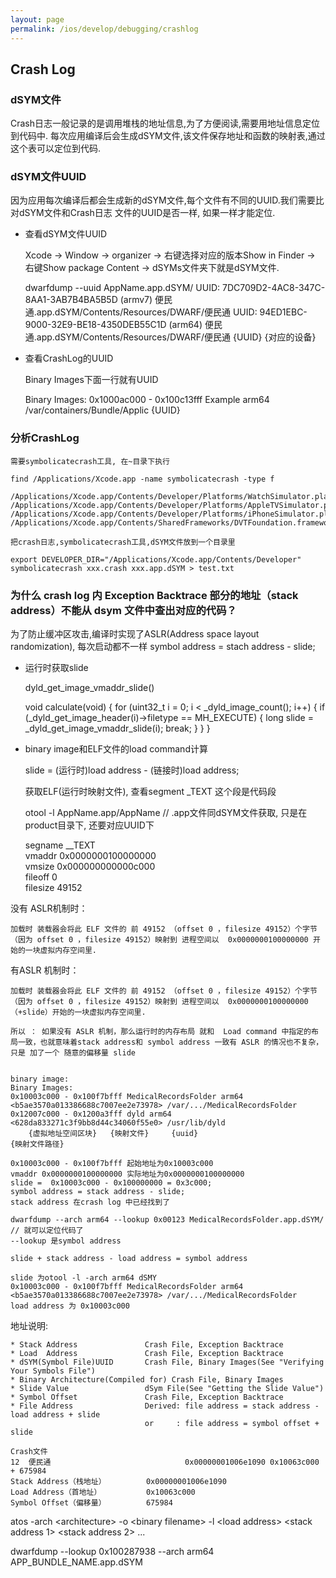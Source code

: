 ```yaml
---
layout: page
permalink: /ios/develop/debugging/crashlog
---
```


## Crash Log

### dSYM文件
Crash日志一般记录的是调用堆栈的地址信息,为了方便阅读,需要用地址信息定位到代码中.
每次应用编译后会生成dSYM文件,该文件保存地址和函数的映射表,通过这个表可以定位到代码.

### dSYM文件UUID
因为应用每次编译后都会生成新的dSYM文件,每个文件有不同的UUID.我们需要比对dSYM文件和Crash日志
文件的UUID是否一样, 如果一样才能定位.

* 查看dSYM文件UUID

    Xcode -> Window -> organizer -> 右键选择对应的版本Show in Finder -> 右键Show package Content ->
        dSYMs文件夹下就是dSYM文件.

    dwarfdump --uuid AppName.app.dSYM/
    UUID: 7DC709D2-4AC8-347C-8AA1-3AB7B4BA5B5D (armv7) 便民通.app.dSYM/Contents/Resources/DWARF/便民通
    UUID: 94ED1EBC-9000-32E9-BE18-4350DEB55C1D (arm64) 便民通.app.dSYM/Contents/Resources/DWARF/便民通
           {UUID}                            {对应的设备}

* 查看CrashLog的UUID

    Binary Images下面一行就有UUID

    Binary Images:
    0x1000ac000 - 0x100c13fff Example arm64 <e86bcc8875b230279c962186b80b466d> /var/containers/Bundle/Applic
                                                    {UUID}

### 分析CrashLog
    需要symbolicatecrash工具, 在~目录下执行

    find /Applications/Xcode.app -name symbolicatecrash -type f

    /Applications/Xcode.app/Contents/Developer/Platforms/WatchSimulator.platform/Developer/Library/PrivateFrameworks/DVTFoundation.framework/symbolicatecrash
    /Applications/Xcode.app/Contents/Developer/Platforms/AppleTVSimulator.platform/Developer/Library/PrivateFrameworks/DVTFoundation.framework/symbolicatecrash
    /Applications/Xcode.app/Contents/Developer/Platforms/iPhoneSimulator.platform/Developer/Library/PrivateFrameworks/DVTFoundation.framework/symbolicatecrash
    /Applications/Xcode.app/Contents/SharedFrameworks/DVTFoundation.framework/Versions/A/Resources/symbolicatecrash

    把crash日志,symbolicatecrash工具,dSYM文件放到一个目录里

    export DEVELOPER_DIR="/Applications/Xcode.app/Contents/Developer"
    symbolicatecrash xxx.crash xxx.app.dSYM > test.txt

### 为什么 crash log 内 Exception Backtrace 部分的地址（stack address）不能从 dsym 文件中查出对应的代码？
为了防止缓冲区攻击,编译时实现了ASLR(Address space layout randomization), 每次启动都不一样
symbol address = stach address - slide;

* 运行时获取slide

    dyld_get_image_vmaddr_slide()  

    void calculate(void) {
    for (uint32_t i = 0; i < _dyld_image_count(); i++) {
        if (_dyld_get_image_header(i)->filetype == MH_EXECUTE) {
             long slide = _dyld_get_image_vmaddr_slide(i);
            break;
        }
    }
    }

* binary image和ELF文件的load command计算

    slide = (运行时)load address - (链接时)load address;

    获取ELF(运行时映射文件), 查看segment _TEXT 这个段是代码段

    otool -l AppName.app/AppName // .app文件同dSYM文件获取, 只是在product目录下, 还要对应UUID下

    segname __TEXT  
    vmaddr 0x0000000100000000  
    vmsize 0x000000000000c000  
    fileoff 0  
    filesize 49152

没有 ASLR机制时：

    加载时 装载器会将此 ELF 文件的 前 49152 （offset 0 ，filesize 49152）个字节（因为 offset 0 ，filesize 49152）映射到 进程空间以  0x0000000100000000 开始的一块虚拟内存空间里. 

有ASLR 机制时：

    加载时 装载器会将此 ELF 文件的 前 49152 （offset 0 ，filesize 49152）个字节（因为 offset 0 ，filesize 49152）映射到 进程空间以  0x0000000100000000 （+slide）开始的一块虚拟内存空间里. 

    所以 ： 如果没有 ASLR 机制，那么运行时的内存布局 就和  Load command 中指定的布局一致，也就意味着stack address和 symbol address 一致有 ASLR 的情况也不复杂，只是 加了一个 随意的偏移量 slide 


    binary image:
    Binary Images:
    0x10003c000 - 0x100f7bfff MedicalRecordsFolder arm64  <b5ae3570a013386688c7007ee2e73978> /var/.../MedicalRecordsFolder
    0x12007c000 - 0x1200a3fff dyld arm64  <628da833271c3f9bb8d44c34060f55e0> /usr/lib/dyld
        {虚拟地址空间区块}   {映射文件}     {uuid}                              {映射文件路径}

    0x10003c000 - 0x100f7bfff 起始地址为0x10003c000
    vmaddr 0x0000000100000000 实际地址为0x0000000100000000
    slide =  0x10003c000 - 0x100000000 = 0x3c000;
    symbol address = stack address - slide;
    stack address 在crash log 中已经找到了

    dwarfdump --arch arm64 --lookup 0x00123 MedicalRecordsFolder.app.dSYM/  // 就可以定位代码了
    --lookup 是symbol address

    slide + stack address - load address = symbol address

    slide 为otool -l -arch arm64 dSMY
    0x10003c000 - 0x100f7bfff MedicalRecordsFolder arm64  <b5ae3570a013386688c7007ee2e73978> /var/.../MedicalRecordsFolder
    load address 为 0x10003c000

地址说明:

    * Stack Address               Crash File, Exception Backtrace
    * Load  Address               Crash File, Exception Backtrace
    * dSYM(Symbol File)UUID       Crash File, Binary Images(See "Verifying Your Symbols File")
    * Binary Architecture(Compiled for) Crash File, Binary Images
    * Slide Value                 dSym File(See "Getting the Slide Value")
    * Symbol Offset               Crash File, Exception Backtrace
    * File Address                Derived: file address = stack address - load address + slide
                                  or     : file address = symbol offset + slide

    Crash文件
    12  便民通                              0x00000001006e1090 0x10063c000 + 675984
    Stack Address（栈地址）         0x00000001006e1090
    Load Address（首地址）          0x10063c000
    Symbol Offset（偏移量）         675984


atos -arch \<architecture\> -o \<binary filename\> -l \<load address\> \<stack address 1\> \<stack address 2\> ...

dwarfdump --lookup 0x100287938 --arch arm64 APP_BUNDLE_NAME.app.dSYM
